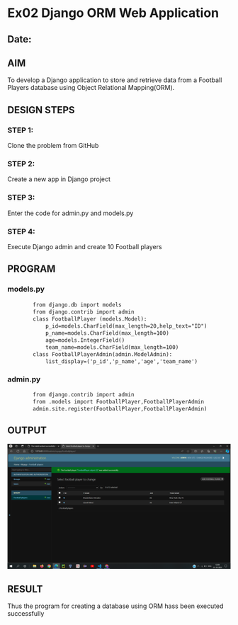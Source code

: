 # Ex02 Django ORM Web Application
## Date: 

## AIM
To develop a Django application to store and retrieve data from a Football Players database using Object Relational Mapping(ORM).


## DESIGN STEPS

### STEP 1:
Clone the problem from GitHub

### STEP 2:
Create a new app in Django project

### STEP 3:
Enter the code for admin.py and models.py

### STEP 4:
Execute Django admin and create 10 Football players

## PROGRAM
### models.py
            from django.db import models
            from django.contrib import admin
            class FootballPlayer (models.Model):
                p_id=models.CharField(max_length=20,help_text="ID")
                p_name=models.CharField(max_length=100)
                age=models.IntegerField()
                team_name=models.CharField(max_length=100)
            class FootballPlayerAdmin(admin.ModelAdmin):
                list_display=('p_id','p_name','age','team_name')
### admin.py
            from django.contrib import admin
            from .models import FootballPlayer,FootballPlayerAdmin
            admin.site.register(FootballPlayer,FootballPlayerAdmin)

## OUTPUT
![Alt text](<Screenshot (413).png>)


## RESULT
Thus the program for creating a database using ORM hass been executed successfully
